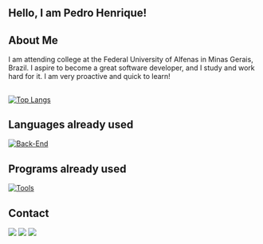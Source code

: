 ## Hello, I am Pedro Henrique!

## About Me 

I am attending college at the Federal University of Alfenas in Minas Gerais, Brazil. I aspire to become a great software developer, and I study and work hard for it. I am very proactive and quick to learn!

##

[![Top Langs](https://github-readme-stats.vercel.app/api/top-langs/?username=pedrohalb&layout=pie&theme=dark)](https://github.com/pedrohalb/github-readme-stats)

## Languages already used
[![Back-End](https://skillicons.dev/icons?i=c,cpp,cs,java,js,mysql,haskell,html,css,python)](https://skillicons.dev)

## Programs ​​already used
[![Tools](https://skillicons.dev/icons?i=vscode,idea,git,github,replit,blender,r,linux,unity)](https://skillicons.dev)

##

  ## Contact
  <div> 
  <a href="https://www.instagram.com/phh_barbosa/" target="_blank"><img src="https://img.shields.io/badge/-Instagram-%23E4405F?style=for-the-badge&logo=instagram&logoColor=white" target="_blank"></a>
  <a href = "mailto:pedro.barbosa@sou.unifal-mg.edu.br"><img src="https://img.shields.io/badge/-Email-%23333?style=for-the-badge&logo=gmail&logoColor=white" target="_blank"></a>
  <a href=https://www.linkedin.com/in/pedro-henrique-alves-barbosa-3056aa26a/" target="_blank"><img src="https://img.shields.io/badge/-LinkedIn-%230077B5?style=for-the-badge&logo=linkedin&logoColor=white" target="_blank"></a> 
</div>
